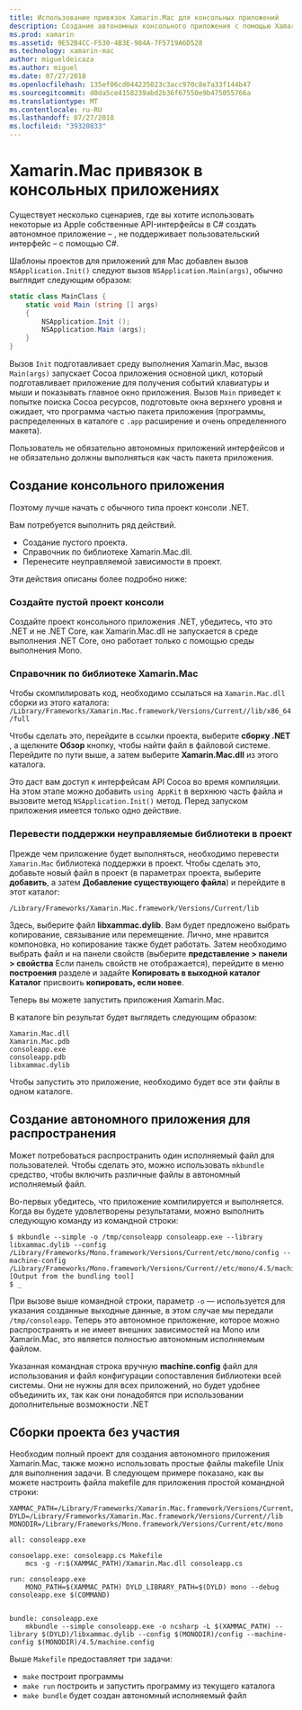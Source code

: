 ```yaml
---
title: Использование привязок Xamarin.Mac для консольных приложений
description: Создание автономных консольного приложения с помощью Xamarin.Mac, для доступа к macOS собственного API-интерфейсы.
ms.prod: xamarin
ms.assetid: 9E52B4CC-F530-4B3E-984A-7F5719A6D528
ms.technology: xamarin-mac
author: migueldeicaza
ms.author: miguel
ms.date: 07/27/2018
ms.openlocfilehash: 135ef06cd044235023c3acc970c8e7a33f144b47
ms.sourcegitcommit: d0da5ce4158239abd2b36f67550e9b475055766a
ms.translationtype: MT
ms.contentlocale: ru-RU
ms.lasthandoff: 07/27/2018
ms.locfileid: "39320833"
---
```

# <a name="xamarinmac-bindings-in-console-apps"></a>Xamarin.Mac привязок в консольных приложениях

Существует несколько сценариев, где вы хотите использовать некоторые из Apple собственные API-интерфейсы в C# создать автономное приложение &ndash; , не поддерживает пользовательский интерфейс &ndash; с помощью C#.

Шаблоны проектов для приложений для Mac добавлен вызов `NSApplication.Init()` следуют вызов `NSApplication.Main(args)`, обычно выглядит следующим образом:

```csharp
static class MainClass {
    static void Main (string [] args)
    {
        NSApplication.Init ();
        NSApplication.Main (args);
    }
}
```

Вызов `Init` подготавливает среду выполнения Xamarin.Mac, вызов `Main(args)` запускает Cocoa приложения основной цикл, который подготавливает приложение для получения событий клавиатуры и мыши и показывать главное окно приложения.   Вызов `Main` приведет к попытке поиска Cocoa ресурсов, подготовьте окна верхнего уровня и ожидает, что программа частью пакета приложения (программы, распределенных в каталоге с `.app` расширение и очень определенного макета).

Пользователь не обязательно автономных приложений интерфейсов и не обязательно должны выполняться как часть пакета приложения.

## <a name="creating-the-console-app"></a>Создание консольного приложения

Поэтому лучше начать с обычного типа проект консоли .NET.

Вам потребуется выполнить ряд действий.

- Создание пустого проекта.
- Справочник по библиотеке Xamarin.Mac.dll.
- Перенесите неуправляемой зависимости в проект.

Эти действия описаны более подробно ниже:

### <a name="create-an-empty-console-project"></a>Создайте пустой проект консоли

Создайте проект консольного приложения .NET, убедитесь, что это .NET и не .NET Core, как Xamarin.Mac.dll не запускается в среде выполнения .NET Core, оно работает только с помощью среды выполнения Mono.

### <a name="reference-the-xamarinmac-library"></a>Справочник по библиотеке Xamarin.Mac

Чтобы скомпилировать код, необходимо ссылаться на `Xamarin.Mac.dll` сборки из этого каталога: `/Library/Frameworks/Xamarin.Mac.framework/Versions/Current//lib/x86_64/full`

Чтобы сделать это, перейдите в ссылки проекта, выберите **сборку .NET** , а щелкните **Обзор** кнопку, чтобы найти файл в файловой системе.  Перейдите по пути выше, а затем выберите **Xamarin.Mac.dll** из этого каталога.

Это даст вам доступ к интерфейсам API Cocoa во время компиляции.   На этом этапе можно добавить `using AppKit` в верхнюю часть файла и вызовите метод `NSApplication.Init()` метод.   Перед запуском приложения имеется только одно действие.

### <a name="bring-the-unmanaged-support-library-into-your-project"></a>Перевести поддержки неуправляемые библиотеки в проект

Прежде чем приложение будет выполняться, необходимо перевести `Xamarin.Mac` библиотека поддержки в проект.   Чтобы сделать это, добавьте новый файл в проект (в параметрах проекта, выберите **добавить**, а затем **Добавление существующего файла**) и перейдите в этот каталог:

`/Library/Frameworks/Xamarin.Mac.framework/Versions/Current/lib`

Здесь, выберите файл **libxammac.dylib**.   Вам будет предложено выбрать копирование, связывание или перемещение.   Лично, мне нравится компоновка, но копирование также будет работать.    Затем необходимо выбрать файл и на панели свойств (выберите **представление > панели > свойства** Если панель свойств не отображается), перейдите в меню **построения** разделе и задайте **Копировать в выходной каталог Каталог** присвоить **копировать, если новее**.

Теперь вы можете запустить приложения Xamarin.Mac.

В каталоге bin результат будет выглядеть следующим образом:

```
Xamarin.Mac.dll
Xamarin.Mac.pdb
consoleapp.exe
consoleapp.pdb
libxammac.dylib
```

Чтобы запустить это приложение, необходимо будет все эти файлы в одном каталоге.

## <a name="building-a-standalone-application-for-distribution"></a>Создание автономного приложения для распространения

Может потребоваться распространить один исполняемый файл для пользователей.  Чтобы сделать это, можно использовать `mkbundle` средство, чтобы включить различные файлы в автономный исполняемый файл.

Во-первых убедитесь, что приложение компилируется и выполняется.   Когда вы будете удовлетворены результатами, можно выполнить следующую команду из командной строки:

```
$ mkbundle --simple -o /tmp/consoleapp consoleapp.exe --library libxammac.dylib --config /Library/Frameworks/Mono.framework/Versions/Current/etc/mono/config --machine-config /Library/Frameworks/Mono.framework/Versions/Current//etc/mono/4.5/machine.config
[Output from the bundling tool]
$ _
```

При вызове выше командной строки, параметр `-o` — используется для указания созданные выходные данные, в этом случае мы передали `/tmp/consoleapp`.   Теперь это автономное приложение, которое можно распространять и не имеет внешних зависимостей на Mono или Xamarin.Mac, это является полностью автономным исполняемым файлом.

Указанная командная строка вручную **machine.config** файл для использования и файл конфигурации сопоставления библиотеки всей системы.   Они не нужны для всех приложений, но будет удобнее объединить их, так как они понадобятся при использовании дополнительные возможности .NET

## <a name="project-less-builds"></a>Сборки проекта без участия

Необходим полный проект для создания автономного приложения Xamarin.Mac, также можно использовать простые файлы makefile Unix для выполнения задачи.   В следующем примере показано, как вы можете настроить файла makefile для приложения простой командной строки:

```
XAMMAC_PATH=/Library/Frameworks/Xamarin.Mac.framework/Versions/Current//lib/x86_64/full/
DYLD=/Library/Frameworks/Xamarin.Mac.framework/Versions/Current//lib
MONODIR=/Library/Frameworks/Mono.framework/Versions/Current/etc/mono

all: consoleapp.exe

consoelapp.exe: consoleapp.cs Makefile
    mcs -g -r:$(XAMMAC_PATH)/Xamarin.Mac.dll consoleapp.cs
    
run: consoleapp.exe
    MONO_PATH=$(XAMMAC_PATH) DYLD_LIBRARY_PATH=$(DYLD) mono --debug consoleapp.exe $(COMMAND)


bundle: consoleapp.exe
    mkbundle --simple consoleapp.exe -o ncsharp -L $(XAMMAC_PATH) --library $(DYLD)/libxammac.dylib --config $(MONODIR)/config --machine-config $(MONODIR)/4.5/machine.config
```

Выше `Makefile` предоставляет три задачи:

- `make` построит программы
- `make run` построить и запустить программу из текущего каталога
- `make bundle` будет создан автономный исполняемый файл
